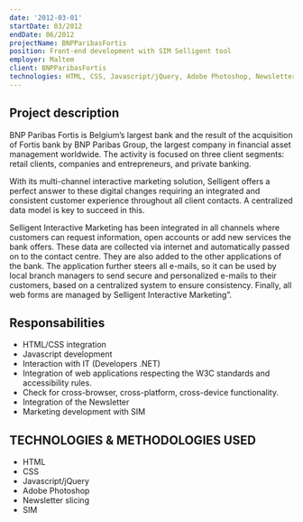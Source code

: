 ```yaml
---
date: '2012-03-01'
startDate: 03/2012
endDate: 06/2012
projectName: BNPParibasFortis
position: Front-end development with SIM Selligent tool
employer: Maltem
client: BNPParibasFortis
technologies: HTML, CSS, Javascript/jQuery, Adobe Photoshop, Newsletter slicing, SIM
---
```


## Project description

BNP Paribas Fortis is Belgium’s largest bank and the result of the acquisition of Fortis bank by BNP Paribas Group, the largest company in financial asset management worldwide. The activity is focused on three client segments: retail clients, companies and entrepreneurs, and private banking.  

With its multi-channel interactive marketing solution, Selligent offers a perfect answer to these digital changes requiring an integrated and consistent customer experience throughout all client contacts. A centralized data model is key to succeed in this.

Selligent Interactive Marketing has been integrated in all channels where customers can request information, open accounts or add new services the bank offers. These data are collected via internet and automatically passed on to the contact centre. They are also added to the other applications of the bank. The application further steers all e-mails, so it can be used by local branch managers to send secure and personalized e-mails to their customers, based on a centralized system to ensure consistency. Finally, all web forms are managed by Selligent Interactive Marketing”.

## Responsabilities

- HTML/CSS integration
- Javascript development
- Interaction with IT (Developers .NET)
- Integration of web applications respecting the W3C standards and accessibility rules.
- Check for cross-browser, cross-platform, cross-device functionality.
- Integration of the Newsletter
- Marketing development with SIM


## TECHNOLOGIES & METHODOLOGIES USED 

-  HTML
-  CSS
-  Javascript/jQuery
-  Adobe Photoshop
-  Newsletter slicing
- SIM
